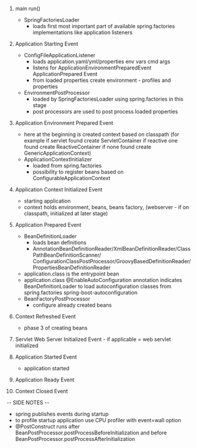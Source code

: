 1. main run()
    - SpringFactoriesLoader
        - loads first most important part of available spring.factories implementations 
        like application listeners

2. Application Starting Event
    - ConfigFileApplicationListener
        - loads application.yaml/yml/properties env vars cmd args
        - listens for ApplicationEnvironmentPreparedEvent ApplicationPrepared Event
        - from loaded properties create environment - profiles and properties
    - EnvironmentPostProcessor
        - loaded by SpringFactoriesLoader using spring.factories in this stage
        - post processors are used to post process loaded properties 
        
3. Application Environment Prepared Event
    - here at the beginning is created context based on classpath
     (for example if servlet found create ServletContainer
      if reactive one found create ReactiveContainer
      if none found create GenericApplicationContext)
    - ApplicationContextInitializer
        - loaded from spring.factories
        - possibility to register beans based on ConfigurableApplicationContext
        
4. Application Context Initialized Event
    - starting application
    - context holds environment, beans, beans factory, (webserver - if on classpath, initialized at later stage) 
    
5. Application Prepared Event
    - BeanDefinitionLoader
        - loads bean definitions
        - AnnotationBeanDefinitionReader/XmlBeanDefinitionReader/ClassPathBeanDefinitionScanner/
          ConfigurationClassPostProcessor/GroovyBasedDefinitionReader/PropertiesBeanDefinitionReader
    - application.class is the entrypoint bean 
    - application.class @EnableAutoConfiguration annotation indicates BeanDefinitionLoader to load
        autoconfiguration classes from spring.factories spring-boot-autoconfiguration
    - BeanFactoryPostProcessor 
        - configure already created beans
6. Context Refreshed Event
    - phase 3 of creating beans
7. Servlet Web Server Initialized Event - if applicable
    = web servlet initialized 
8. Application Started Event
    - application started
9. Application Ready Event
10. Context Closed Event


-- SIDE NOTES -- 
- spring publishes events during startup
- to profile startup application use CPU profiler with event=wall option 
- @PostConstruct runs after BeanPostProcessor.postProcessBeforeInitialization and before BeanPostProcessor.postProcessAfterInitialization 
